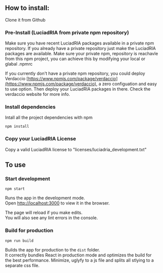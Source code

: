 ## How to install:
Clone it from Github

### Pre-Install (LuciadRIA from private npm repository) 
Make sure you have recent LuciadRIA packages available in a private npm repository. If you already have a private repository just make the LuciadRIA packages are available. Make sure your private npm, repository is reachavle from this npm project, you can achieve this by modifying your local or glabal .npmrc

If you currently don't have a private npm repository, you could deploy Verdaccio [https://www.npmjs.com/package/verdaccio](https://www.npmjs.com/package/verdaccio), a zero configuation and easy to use option. Then deploy your LuciadRIA packages in there. Check the verdaccio website for more info.

### Install dependencies
Intall all the project dependencies with npm
```
npm install
```

### Copy your LuciadRIA License
Copy a valid LuciadRIA license to "licenses/luciadria_development.txt"

## To use
### Start development
```
npm start
```
Runs the app in the development mode.<br>
Open [http://localhost:3000](http://localhost:3000) to view it in the browser.

The page will reload if you make edits.<br>
You will also see any lint errors in the console.

### Build for production
```
npm run build
```
Builds the app for production to the `dist` folder.<br>
It correctly bundles React in production mode and optimizes the build for the best performance. Minimize, uglyfy to a js file and splits all stlying to a separate css file.
